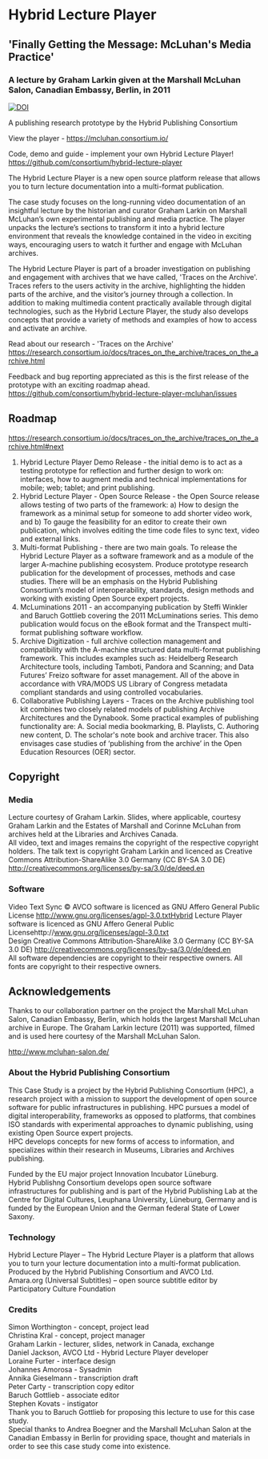 # Hybrid Lecture Player

## 'Finally Getting the Message: McLuhan's Media Practice'

### A lecture by Graham Larkin given at the Marshall McLuhan Salon, Canadian Embassy, Berlin, in 2011

[![DOI](https://zenodo.org/badge/doi/10.5281/zenodo.19331.svg)](http://dx.doi.org/10.5281/zenodo.19331)

A publishing research prototype by the Hybrid Publishing Consortium

View the player - https://mcluhan.consortium.io/

Code, demo and guide - implement your own Hybrid Lecture Player!
https://github.com/consortium/hybrid-lecture-player

The Hybrid Lecture Player is a new open source platform release that allows you to turn lecture documentation into a multi-format publication.

The case study focuses on the long-running video documentation of an insightful lecture by the historian and curator Graham Larkin on Marshall McLuhan’s own experimental publishing and media practice. The player unpacks the lecture’s sections to transform it into a hybrid lecture environment that reveals the knowledge contained in the video in exciting ways, encouraging users to watch it further and engage with McLuhan archives.

The Hybrid Lecture Player is part of a broader investigation on publishing and engagement with archives that we have called, 'Traces on the Archive'. Traces refers to the users activity in the archive, highlighting the hidden parts of the archive, and the visitor’s journey through a collection. In addition to making multimedia content practically available through digital technologies, such as the Hybrid Lecture Player, the study also develops concepts that provide a variety of methods and examples of how to access and activate an archive.

Read about our research - 'Traces on the Archive'
https://research.consortium.io/docs/traces_on_the_archive/traces_on_the_archive.html

Feedback and bug reporting appreciated as this is the first release of the prototype with an exciting roadmap ahead. 
https://github.com/consortium/hybrid-lecture-player-mcluhan/issues

## Roadmap

https://research.consortium.io/docs/traces_on_the_archive/traces_on_the_archive.html#next

1.  Hybrid Lecture Player Demo Release - the initial demo is to act as a testing prototype for reflection and further design to work on: interfaces, how to augment media and technical implementations for mobile; web; tablet; and print publishing.
2.  Hybrid Lecture Player - Open Source Release - the Open Source release allows testing of two parts of the framework: a) How to design the framework as a minimal setup for someone to add shorter video work, and b) To gauge the feasibility for an editor to create their own publication, which involves editing the time code files to sync text, video and external links.
3.  Multi-format Publishing - there are two main goals. To release the Hybrid Lecture Player as a software framework and as a module of the larger A-machine publishing ecosystem. Produce prototype research publication for the development of processes, methods and case studies. There will be an emphasis on the Hybrid Publishing Consortium’s model of interoperability, standards, design methods and working with existing Open Source expert projects.
4.  McLuminations 2011 - an accompanying publication by Steffi Winkler and Baruch Gottlieb covering the 2011 McLuminations series. This demo publication would focus on the eBook format and the Transpect multi-format publishing software workflow.
5.  Archive Digitization - full archive collection management and compatibility with the A-machine structured data multi-format publishing framework. This includes examples such as: Heidelberg Research Architecture tools, including Tamboti, Pandora and Scanning; and Data Futures’ Freizo software for asset management. All of the above in accordance with VRA/MODS US Library of Congress metadata compliant standards and using controlled vocabularies.
6.  Collaborative Publishing Layers - Traces on the Archive publishing tool kit combines two closely related models of publishing Archive Architectures and the Dynabook. Some practical examples of publishing functionality are: A. Social media bookmarking, B. Playlists, C. Authoring new content, D. The scholar's note book and archive tracer. This also envisages case studies of ‘publishing from the archive’ in the Open Education Resources (OER) sector.

## Copyright

### Media

Lecture courtesy of Graham Larkin. Slides, where applicable, courtesy Graham Larkin and the Estates of Marshall and Corinne McLuhan from archives held at the Libraries and Archives Canada.  
All video, text and images remains the copyright of the respective copyright holders. The talk text is copyright Graham Larkin and licenced as Creative Commons Attribution-ShareAlike 3.0 Germany (CC BY-SA 3.0 DE)    http://creativecommons.org/licenses/by-sa/3.0/de/deed.en

### Software

Video Text Sync © AVCO software is licenced as GNU Affero General Public License http://www.gnu.org/licenses/agpl-3.0.txtHybrid 
Lecture Player software is licenced as GNU Affero General Public Licensehttp://www.gnu.org/licenses/agpl-3.0.txt  
Design Creative Commons Attribution-ShareAlike 3.0 Germany (CC BY-SA 3.0 DE) http://creativecommons.org/licenses/by-sa/3.0/de/deed.en   
All software dependencies are copyright to their respective owners. All fonts are copyright to their respective owners.

## Acknowledgements

Thanks to our collaboration partner on the project the Marshall McLuhan Salon, Canadian Embassy, Berlin, which holds the largest Marshall McLuhan archive in Europe. The Graham Larkin lecture (2011) was supported, filmed and is used here courtesy of the Marshall McLuhan Salon.

http://www.mcluhan-salon.de/

### About the Hybrid Publishing Consortium

This Case Study is a project by the Hybrid Publishing Consortium (HPC), a research project with a mission to support the development of open source software for public infrastructures in publishing. HPC pursues a model of digital interoperability, frameworks as opposed to platforms, that combines ISO standards with experimental approaches to dynamic publishing, using existing Open Source expert projects.  
HPC develops concepts for new forms of access to information, and specializes within their research in Museums, Libraries and Archives publishing.  

Funded by the EU major project Innovation Incubator Lüneburg.  
Hybrid Publishng Consortium develops open source software infrastructures for publishing and is part of the Hybrid Publishing Lab at the Centre for Digital Cultures, Leuphana University, Lüneburg, Germany and is funded by the European Union and the German federal State of Lower Saxony.

### Technology

Hybrid Lecture Player – The Hybrid Lecture Player is a platform that allows you to turn your lecture documentation into a multi-format publication. Produced by the Hybrid Publishing Consortium and AVCO Ltd.  
Amara.org (Universal Subtitles) – open source subtitle editor by Participatory Culture Foundation

### Credits

Simon Worthington - concept, project lead   
Christina Kral - concept, project manager   
Graham Larkin - lecturer, slides, network in Canada, exchange   
Daniel Jackson, AVCO Ltd - Hybrid Lecture Player developer   
Loraine Furter - interface design   
Johannes Amorosa - Sysadmin   
Annika Gieselmann - transcription draft   
Peter Carty - transcription copy editor   
Baruch Gottlieb - associate editor   
Stephen Kovats - instigator   
Thank you to Baruch Gottlieb for proposing this lecture to use for this case study.   
Special thanks to Andrea Boegner and the Marshall McLuhan Salon at the Canadian Embassy in Berlin for providing space, thought and materials in order to see this case study come into existence.

